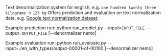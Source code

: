 Text denormalization system for english, e.g. `one hundred twenty three kilograms` -> `123 kg` 
Offers prediction and evaluation on text normalization data, e.g. [Google text normalization dataset](https://www.kaggle.com/richardwilliamsproat/text-normalization-for-english-russian-and-polish).

Example prediction run:
python run_predict.py  --input=`INPUT_FILE` --output=`OUTPUT_FILE` [--denormalizer nemo]

Example evaluation run:
python run_evaluate.py  --input=./en_with_types/output-00001-of-00100 [--denormalizer nemo]
